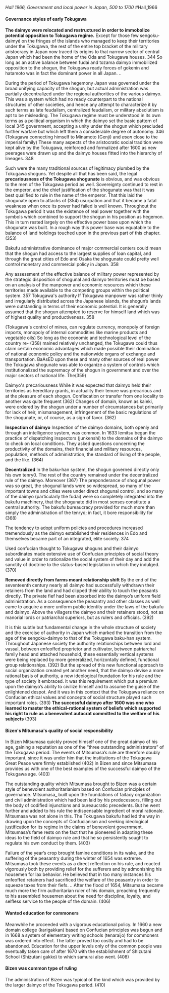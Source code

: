 *Hall 1966, Government and local power in Japan, 500 to 1700*
#Hall_1966 

#### Governance styles of early Tokugawa 

**The daimyo were relocated and restructured in order to immobolize potential opposition to Tokugawa regime.**
Except for those few sengoku-daimyé on the fringes of the islands who managed to keep their territories under the Tokugawa, the rest of the entire top bracket of the military aristocracy in Japan now traced its origins to that narrow sector of central Japan which had been the home of the Oda and Tokugawa houses. 344
So long as an active balance between fudai and tozama daimyo immobilized opposition to the shogun, the Tokugawa ready forces of gokenin and hatamoto was in fact the dominant power in all Japan.
..

During the period of Tokugawa hegemony Japan was governed under the broad unifying capacity of the shogun, but actual administration was partially decentralized under the regional authorities of the various daimyo. This was a system which had no ready counterpart to the national structures of other societies, and hence any attempt to characterize it by such terms as late feudalism, centralized feudalism, or military absolutism is apt to be misleading. The Tokugawa regime must be understood in its own terms as a political organism in which the daimyo set the basic pattern of local 345
government, accepting a unity under the shogun which precluded further warfare but which left them a considerable degree of autonomy. 346
(Tokugawa connecting himself to Minamoto (Genji) and *ason* close to the imperial family) These many aspects of the aristocratic social tradition were kept alive by the Tokugawa, reinforced and formalized after 1600 as new peerages were drawn up and the daimyo houses fitted into the hierarchy of lineages. 348


Such were the many traditional sources of legitimacy plumbed by the Tokugawa shoguns. Yet despite all that has been said, the legal **precariousness of the Tokugawa shogunate** is obvious, and was obvious to the men of the Tokugawa period as well. Sovereignty continued to rest in the emperor, and the chief justification of the shogunate was that it was best qualified to rule in the name of the emperor. That this laid the shogunate open to attacks of (354) usurpation and that it became a fatal weakness when once its power had failed is well known. Throughout the Tokugawa period it was the existence of real power together with the symbols which combined to support the shogun in his position as hegemon. This in turn rested largely on the effective power base upon which the shogunate was built. In a rough way this power base was equatable to the balance of land holdings touched upon in the previous part of this chapter.(353)

Bakufu administrative dominance of major commercial centers could mean that the shogun had access to the largest supplies of loan capital, and through the great cities of Edo and Osaka the shogunate could pretty well control monetary and commercial policy in Japan. 358


Any assessment of the effective balance of military power represented by the strategic disposition of shogunal and daimyo territories must be based on an analysis of the manpower and economic resources which these territories made available to the competing groups within the political system.  357
Tokugawa's authority 
If Tokugawa manpower was rather thinly and irregularly distributed across the Japanese islands, the shogun’s lands were outstanding in terms of their economic potential. It is generally assumed that the shogun attempted to reserve for himself land which was of highest quality and productiveness. 358

(Tokugawa's control of mines, can regulate currency, monopoly of foreign imports, monopoly of internal commodities like marine products and vegetable oils)
So long as the economic and technological level of the country re- (358)
mained relatively unchanged, the Tokugawa could thus claim certain economic advantages which made possible their domination of national economic policy and the nationwide organs of exchange and transportation. 
BaAsED upon these and many other sources of real power the Tokugawa shogunate was able to organize a system of controls which institutionalized the supremacy of the shogun in government and over the major sectors of national life. The(359)


Daimyo's precariousness
While it was expected that daimyo held their territories as hereditary grants, in actuality their tenure was precarious and at the pleasure of each shogun. Confiscation or transfer from one locality to another was quite frequent (362)
Changes of domain, known as kaieki, were ordered by the shogun under a number of circumstances but primarily for lack of heir, mismanagement, infringement of the basic regulations of the shogunate, or, of course, as a sign of favor.  (362)

**Inspection of daimyo**
Inspection of the daimyo domains, both openly and through
an intelligence system, was common. In 1633 Iemitsu began the practice of dispatching inspectors (junkenshi) to the domains of the daimyo to check on local conditions. They asked questions concerning the productivity of the domains, their financial and military resources, population, methods of administration, the standard of living of the people, and the like. (364)

**Decentralized**
In the baku-han system, the shogun governed directly only his own tenry0. The rest of the country remained under the decentralized rule of the daimyo. Moreover (367)
The preponderance of shogunal power was so great, the shogunal lands were so widespread, so many of the important towns and cities were under direct shogunal control, and so many of the daimyo (particularly the fudai) were so completely integrated into the bakufu machinery, that the shogunate did in most senses constitute a central authority. The bakufu bureaucracy provided for much more than simply the administration of the tenryd; in fact, it bore responsibility for (368) 

The tendency to adopt uniform policies and procedures increased tremendously as the daimyo established their residences in Edo and themselves became part of an integrated, elite society. 374

Used confucian thought to 
Tokugawa shoguns and their daimyo subordinates made extensive use of Confucian principles of social theory and value in order to rationalize the social system of their day and add the sanctity of doctrine to the status-based legislation in which they indulged. (370)

**Removed directly from farms meant relationship shift**
By the end of the seventeenth century nearly all daimyo had successfully withdrawn their retainers from the land and had clipped their ability to touch the peasants directly. The private fief had been absorbed into the daimyo’s uniform field administration. As a consequence the peasantry and other classes as well came to acquire a more uniform public identity under the laws of the bakufu and daimyo. Above the villagers the daimyo and their retainers stood, not as manorial lords or patriarchal superiors, but as rulers and officials. (392)

It is this subtle but fundamental change in the whole structure of society and the exercise of authority in Japan which marked the transition from the age of the sengoku-daimyo to that of the Tokugawa baku-han system.
Throughout Japanese society the authority relationships between lord and vassal, between enfeoffed proprietor and cultivator, between patriarchal family head and attached household, these essentially vertical systems were being replaced by more generalized, horizontally defined, functional group relationships. (392)
But the spread of this new functional approach to social organization created yet another need, that the daimyo devise a more rational basis of authority, a new ideological foundation for his rule and the type of society it embraced. It was this requirement which put a premium upon the daimyo’s ability to civilize himself and to assume the guise of the enlightened despot. And it was in this context that the Tokugawa reliance on Confucian ethical values and concepts of social structure played such important roles. (393)
**The successful daimyo after 1600 was one who learned to master the ethical-rational system of beliefs which supported his right to rule as a benevolent autocrat committed to the welfare of his subjects** (393)
#### Bizen's Mitumasa's quality of social responsibility
In Bizen Mitsumasa quickly proved himself one of the great daimyo of his age, gaining a reputation as one of the “three outstanding administrators” of the Tokugawa period. The events of Mitsumasa’s rule are therefore doubly important, since it was under him that the institutions of the Tokugawa Great Peace were firmly established (402)
in Bizen and since Mitsumasa provides us with one of the best examples of the successful daimyo of the Tokugawa age. (403)

The outstanding quality which Mitsumasa brought to Bizen was a certain style of benevolent authoritarianism based on Confucian principles of governance. Mitsumasa_ built upon the foundations of faitacy organization and civil administration which had been laid by his predecessors, filling out the body of codified injunctions and bureaucratic precedents. But he went further and added to his rule the indispensable ingredient of moral rationale. Mitsumasa was not alone in this. The Tokugawa bakufu had led the way in drawing upon the concepts of Confucianism and seeking ideological justification for its regime in the claims of benevolent government. Mitsumasa’s fame rests on the fact that he pioneered in adapting these ideas to the field of daimyo rule and that he so persistently sought to regulate his own conduct by them. (403)

Failure of the year’s crop brought famine conditions in its wake, and the suffering of the peasantry during the winter of 1654 was extreme. Mitsumasa took these events as a direct reflection on his rule, and reacted vigorously both by providing relief for the sufferers and by admonishing his housemen for lax behavior. He believed that in too many instances his enfeoffed retainers had sacrificed the welfare of the peasantry in order to squeeze taxes from their fiefs. ..
After the flood of 1654, Mitsumasa became much more the firm authoritarian ruler of his domain, preaching frequently to his assembled housemen about the need for discipline, loyalty, and selfless service to the people of the domain. (406)

#### Wanted education for commoners
Meanwhile he proceeded with a vigorous educational policy. In 1660 a new domain college (karigakkan) based on Confucian principles was begun and in 1668 a system of elementary writing schools (tenaraijo) for commoners was ordered into effect. The latter proved too costly and had to be abandoned. Education for the upper levels only of the common people was eventually taken care of after 1670 with the establishment of Shizutani School (Shizutani gakko) to which samurai also went.  (408)

#### Bizen was common type of ruling
The administration of Bizen was typical of the kind which was provided by the larger daimyo of the Tokugawa period. (410)